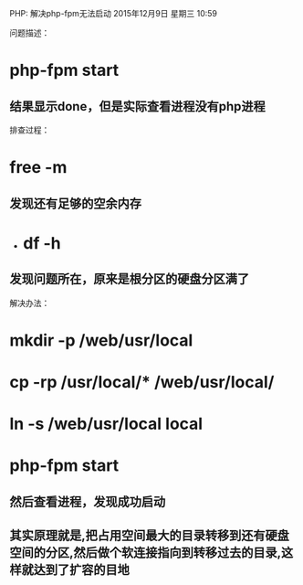 PHP: 解决php-fpm无法启动
2015年12月9日 星期三
10:59
 
问题描述：
# php-fpm start
## 结果显示done，但是实际查看进程没有php进程
排查过程：
# free -m
## 发现还有足够的空余内存
* # df -h
## 发现问题所在，原来是根分区的硬盘分区满了
解决办法：
# mkdir -p /web/usr/local
# cp -rp /usr/local/* /web/usr/local/
# ln -s /web/usr/local local
# php-fpm start
## 然后查看进程，发现成功启动
 
## 其实原理就是,把占用空间最大的目录转移到还有硬盘空间的分区,然后做个软连接指向到转移过去的目录,这样就达到了扩容的目地
